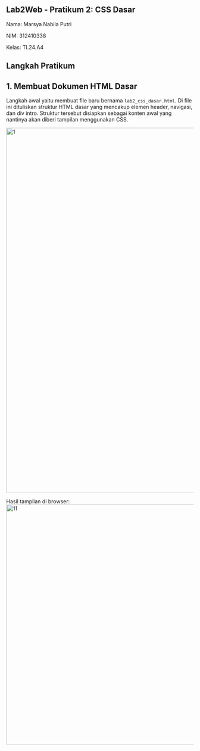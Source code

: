 ## Lab2Web - Pratikum 2: CSS Dasar

Nama: Marsya Nabila Putri

NIM: 312410338

Kelas: TI.24.A4

## Langkah Pratikum
## 1. Membuat Dokumen HTML Dasar

Langkah awal yaitu membuat file baru bernama ```lab2_css_dasar.html```. Di file ini dituliskan struktur HTML dasar yang mencakup elemen header, navigasi, dan div intro. Struktur tersebut disiapkan sebagai konten awal yang nantinya akan diberi tampilan menggunakan CSS.

<img width="1658" height="981" alt="1" src="https://github.com/user-attachments/assets/a76e1242-4fd2-4e4d-923e-01daf85c579e" />

Hasil tampilan di browser:
<img width="1914" height="645" alt="11" src="https://github.com/user-attachments/assets/8f3cbd1a-e63c-4d1c-9c63-a2f8b7a6ff54" />


